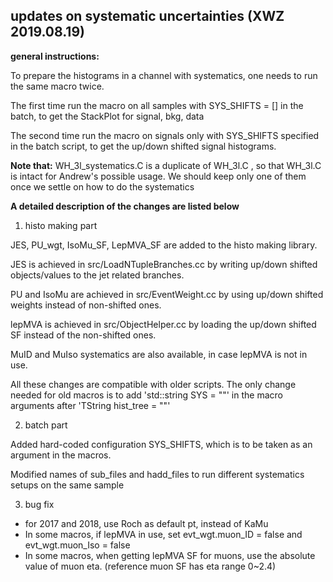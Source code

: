 ## updates on systematic uncertainties (XWZ 2019.08.19)

**general instructions:**


To prepare the histograms in a channel with systematics, one needs to run the same macro twice.

The first time run the macro on all samples with SYS_SHIFTS = [] in the batch, to get the StackPlot for signal, bkg, data

The second time run the macro on signals only with SYS_SHIFTS specified in the batch script, to get the up/down shifted signal histograms.

**Note that:** WH_3l_systematics.C is a duplicate of WH_3l.C , so that WH_3l.C is intact for Andrew's possible usage. We should keep only one of them once we settle on how to do the systematics

**A detailed description of the changes are listed below**

1. histo making part 

JES, PU_wgt, IsoMu_SF, LepMVA_SF are added to the histo making library.

JES is achieved in src/LoadNTupleBranches.cc by writing up/down shifted objects/values to the jet related branches.

PU and IsoMu are achieved in src/EventWeight.cc by using up/down shifted weights instead of non-shifted ones.

lepMVA is achieved in src/ObjectHelper.cc by loading the up/down shifted SF instead of the non-shifted ones.

MuID and MuIso systematics are also available, in case lepMVA is not in use.

All these changes are compatible with older scripts. The only change needed for old macros is to add 'std::string SYS = ""' in the macro arguments after 'TString hist_tree = ""'


2. batch part

Added hard-coded configuration SYS_SHIFTS, which is to be taken as an argument in the macros.

Modified names of sub_files and hadd_files to run different systematics setups on the same sample


3. bug fix
- for 2017 and 2018, use Roch as default pt, instead of KaMu
- In some macros, if lepMVA in use, set evt_wgt.muon_ID  = false  and  evt_wgt.muon_Iso = false
- In some macros, when getting lepMVA SF for muons, use the absolute value of muon eta. (reference muon SF has eta range 0~2.4)
